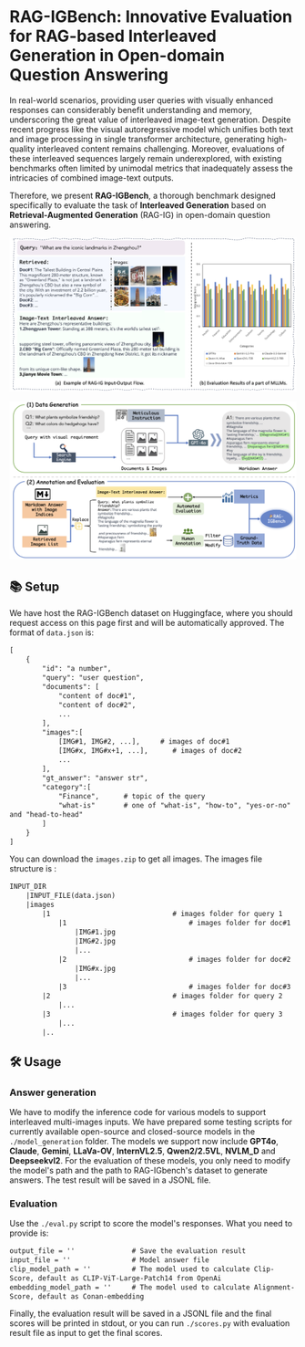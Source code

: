 # RAG-IGBench: Innovative Evaluation for RAG-based Interleaved Generation in Open-domain Question Answering
In real-world scenarios, providing user queries with visually enhanced responses can considerably benefit understanding and memory, underscoring the great value of interleaved image-text generation. Despite recent progress like the visual autoregressive model which unifies both text and image processing in single transformer architecture, generating high-quality interleaved content remains challenging. Moreover, evaluations of these interleaved sequences largely remain underexplored, with existing benchmarks often limited by unimodal metrics that inadequately assess the intricacies of combined image-text outputs. 

Therefore, we present **RAG-IGBench**, a thorough benchmark designed specifically to evaluate the task of **Interleaved Generation** based on **Retrieval-Augmented Generation** (RAG-IG) in open-domain question answering.

![](assets/case_example.jpg)

![](assets/overview.jpg)


## 📚 Setup
We have host the RAG-IGBench dataset on Huggingface, where you should request access on this page first and will be automatically approved. The format of `data.json` is:
```
[
    {
        "id": "a number",
        "query": "user question",
        "documents": [
            "content of doc#1",
            "content of doc#2",
            ...
        ],
        "images":[
            [IMG#1, IMG#2, ...],     # images of doc#1
            [IMG#x, IMG#x+1, ...],      # images of doc#2
            ...
        ],
        "gt_answer": "answer str",
        "category":[
            "Finance",      # topic of the query
            "what-is"       # one of "what-is", "how-to", "yes-or-no" and "head-to-head"
        ]
    }
]
```
You can download the `images.zip` to get all images. The images file structure is :
```
INPUT_DIR
    |INPUT_FILE(data.json)
    |images
        |1                              # images folder for query 1
            |1                              # images folder for doc#1
                |IMG#1.jpg
                |IMG#2.jpg
                |...
            |2                              # images folder for doc#2
                |IMG#x.jpg
                |...
            |3                              # images folder for doc#3
        |2                              # images folder for query 2
            |...
        |3                              # images folder for query 3
            |...
        |..
```
## 🛠️ Usage
### Answer generation
We have to modify the inference code for various models to support interleaved multi-images inputs. We have prepared some testing scripts for currently available open-source and closed-source models in the `./model_generation` folder. The models we support now include **GPT4o**, **Claude**, **Gemini**, **LLaVa-OV**, **InternVL2.5**, **Qwen2/2.5VL**, **NVLM_D** and **Deepseekvl2**. For the evaluation of these models, you only need to modify the model's path and the path to RAG-IGbench's dataset to generate answers. The test result will be saved in a JSONL file.
### Evaluation
Use the `./eval.py` script to score the model's responses. What you need to provide is:
```
output_file = ''              # Save the evaluation result
input_file = ''               # Model answer file
clip_model_path = ''          # The model used to calculate Clip-Score, default as CLIP-ViT-Large-Patch14 from OpenAi
embedding_model_path = ''     # The model used to calculate Alignment-Score, default as Conan-embedding
```
Finally, the evaluation result will be saved in a JSONL file and the final scores will be printed in stdout, or you can run `./scores.py` with evaluation result file as input to get the final scores.

